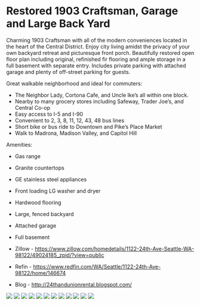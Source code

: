 # Restored 1903 Craftsman, Garage and Large Back Yard

Charming 1903 Craftsman with all of the modern conveniences located in the heart of the Central District.  Enjoy city living amidst the privacy of your own backyard retreat and picturesque front porch.  Beautifully restored open floor plan including original, refinished fir flooring and ample storage in a full basement with separate entry. Includes private parking with attached garage and plenty of off-street parking for guests.

Great walkable neighborhood and ideal for commuters:
* The Neighbor Lady, Cortona Cafe, and Uncle Ike’s all within one block.
* Nearby to many grocery stores including Safeway, Trader Joe’s, and Central Co-op
* Easy access to I-5 and I-90
* Convenient to 2, 3, 8, 11, 12, 43, 48 bus lines
* Short bike or bus ride to Downtown and Pike’s Place Market
* Walk to Madrona, Madison Valley, and Capitol Hill

Amenities:
* Gas range
* Granite countertops
* GE stainless steel appliances
* Front loading LG washer and dryer
* Hardwood flooring
* Large, fenced backyard
* Attached garage
* Full basement

* Zillow - https://www.zillow.com/homedetails/1122-24th-Ave-Seattle-WA-98122/49024185_zpid/?view=public
* Refin - https://www.redfin.com/WA/Seattle/1122-24th-Ave-98122/home/146674
* Blog - http://24thandunionrental.blogspot.com/

![](img/1.jpg)
![](img/2.jpg)
![](img/3.jpg)
![](img/4.jpg)
![](img/5.jpg)
![](img/6.jpg)
![](img/7.jpg)
![](img/8.jpg)
![](img/9.jpg)
![](img/10.jpg)
![](img/11.jpg)
![](img/12.jpg)
